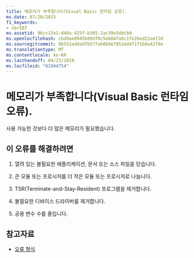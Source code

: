```yaml
---
title: 메모리가 부족합니다(Visual Basic 런타임 오류).
ms.date: 07/20/2015
f1_keywords:
- vbrID7
ms.assetid: 96cc12e1-d40a-425f-b365-1ac39e5ddcb0
ms.openlocfilehash: cbd9ae0945b89df8c5eb04fa6c1fe2bed22aef2d
ms.sourcegitcommit: 9b552addadfb57fab0b9e7852ed4f1f1b8a42f8e
ms.translationtype: MT
ms.contentlocale: ko-KR
ms.lasthandoff: 04/23/2019
ms.locfileid: "61944754"
---
```

# <a name="out-of-memory-visual-basic-run-time-error"></a>메모리가 부족합니다(Visual Basic 런타임 오류).
사용 가능한 것보다 더 많은 메모리가 필요했습니다.  
  
## <a name="to-correct-this-error"></a>이 오류를 해결하려면  
  
1. 열려 있는 불필요한 애플리케이션, 문서 또는 소스 파일을 닫습니다.  
  
2. 큰 모듈 또는 프로시저를 더 작은 모듈 또는 프로시저로 나눕니다.  
  
3. TSR(Terminate-and-Stay-Resident) 프로그램을 제거합니다.  
  
4. 불필요한 디바이스 드라이버를 제거합니다.  
  
5. 공용 변수 수를 줄입니다.  
  
## <a name="see-also"></a>참고자료

- [오류 형식](../../visual-basic/programming-guide/language-features/error-types.md)
